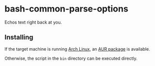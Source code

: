# bash-common-parse-options
Echos text right back at you.

## Installing
If the target machine is running [Arch Linux](https://www.archlinux.org/),
an [AUR package](https://aur.archlinux.org/packages/bash-common-parse-options/) is
available.

Otherwise, the script in the `bin` directory can be executed directly.
